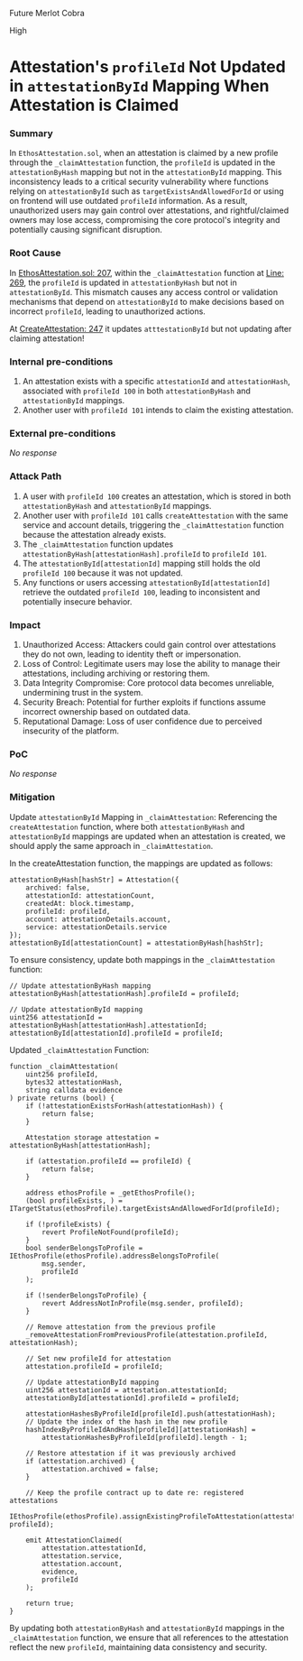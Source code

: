 Future Merlot Cobra

High

# Attestation's `profileId` Not Updated in `attestationById` Mapping When Attestation is Claimed

### Summary

In `EthosAttestation.sol`, when an attestation is claimed by a new profile through the `_claimAttestation` function, the `profileId` is updated in the `attestationByHash` mapping but not in the `attestationById` mapping. This inconsistency leads to a critical security vulnerability where functions relying on `attestationById` such as `targetExistsAndAllowedForId` or using on frontend will use outdated `profileId` information. As a result, unauthorized users may gain control over attestations, and rightful/claimed owners may lose access, compromising the core protocol's integrity and potentially causing significant disruption.

### Root Cause

In [EthosAttestation.sol: 207](https://github.com/sherlock-audit/2024-10-ethos-network/blob/main/ethos/packages/contracts/contracts/EthosAttestation.sol#L207), within the `_claimAttestation` function at [Line: 269](https://github.com/sherlock-audit/2024-10-ethos-network/blob/main/ethos/packages/contracts/contracts/EthosAttestation.sol#L269), the `profileId` is updated in `attestationByHash` but not in `attestationById`. This mismatch causes any access control or validation mechanisms that depend on `attestationById` to make decisions based on incorrect `profileId`, leading to unauthorized actions.

At [CreateAttestation: 247](https://github.com/sherlock-audit/2024-10-ethos-network/blob/main/ethos/packages/contracts/contracts/EthosAttestation.sol#L247) it updates `atttestationById` but not updating after claiming attestation!

### Internal pre-conditions

1. An attestation exists with a specific `attestationId` and `attestationHash`, associated with `profileId 100` in both `attestationByHash` and `attestationById` mappings.
2. Another user with `profileId 101` intends to claim the existing attestation.

### External pre-conditions

_No response_

### Attack Path

1. A user with `profileId 100` creates an attestation, which is stored in both `attestationByHash` and `attestationById` mappings.
2. Another user with `profileId 101` calls `createAttestation` with the same service and account details, triggering the `_claimAttestation` function because the attestation already exists.
3. The `_claimAttestation` function updates `attestationByHash[attestationHash].profileId` to `profileId 101`.
4. The `attestationById[attestationId]` mapping still holds the old `profileId 100` because it was not updated.
5. Any functions or users accessing `attestationById[attestationId]` retrieve the outdated `profileId 100`, leading to inconsistent and potentially insecure behavior.

### Impact

1. Unauthorized Access: Attackers could gain control over attestations they do not own, leading to identity theft or impersonation.
2. Loss of Control: Legitimate users may lose the ability to manage their attestations, including archiving or restoring them.
3. Data Integrity Compromise: Core protocol data becomes unreliable, undermining trust in the system.
4. Security Breach: Potential for further exploits if functions assume incorrect ownership based on outdated data.
5. Reputational Damage: Loss of user confidence due to perceived insecurity of the platform.

### PoC

_No response_

### Mitigation

Update `attestationById` Mapping in `_claimAttestation`: Referencing the `createAttestation` function, where both `attestationByHash` and `attestationById` mappings are updated when an attestation is created, we should apply the same approach in `_claimAttestation`.

In the createAttestation function, the mappings are updated as follows:

```solidity
attestationByHash[hashStr] = Attestation({
    archived: false,
    attestationId: attestationCount,
    createdAt: block.timestamp,
    profileId: profileId,
    account: attestationDetails.account,
    service: attestationDetails.service
});
attestationById[attestationCount] = attestationByHash[hashStr];
```

To ensure consistency, update both mappings in the `_claimAttestation` function:

```solidity
// Update attestationByHash mapping
attestationByHash[attestationHash].profileId = profileId;

// Update attestationById mapping
uint256 attestationId = attestationByHash[attestationHash].attestationId;
attestationById[attestationId].profileId = profileId;
```

Updated `_claimAttestation` Function:

```solidity
function _claimAttestation(
    uint256 profileId,
    bytes32 attestationHash,
    string calldata evidence
) private returns (bool) {
    if (!attestationExistsForHash(attestationHash)) {
        return false;
    }

    Attestation storage attestation = attestationByHash[attestationHash];

    if (attestation.profileId == profileId) {
        return false;
    }

    address ethosProfile = _getEthosProfile();
    (bool profileExists, ) = ITargetStatus(ethosProfile).targetExistsAndAllowedForId(profileId);

    if (!profileExists) {
        revert ProfileNotFound(profileId);
    }
    bool senderBelongsToProfile = IEthosProfile(ethosProfile).addressBelongsToProfile(
        msg.sender,
        profileId
    );

    if (!senderBelongsToProfile) {
        revert AddressNotInProfile(msg.sender, profileId);
    }

    // Remove attestation from the previous profile
    _removeAttestationFromPreviousProfile(attestation.profileId, attestationHash);

    // Set new profileId for attestation
    attestation.profileId = profileId;

    // Update attestationById mapping
    uint256 attestationId = attestation.attestationId;
    attestationById[attestationId].profileId = profileId;

    attestationHashesByProfileId[profileId].push(attestationHash);
    // Update the index of the hash in the new profile
    hashIndexByProfileIdAndHash[profileId][attestationHash] =
        attestationHashesByProfileId[profileId].length - 1;

    // Restore attestation if it was previously archived
    if (attestation.archived) {
        attestation.archived = false;
    }

    // Keep the profile contract up to date re: registered attestations
    IEthosProfile(ethosProfile).assignExistingProfileToAttestation(attestationHash, profileId);

    emit AttestationClaimed(
        attestation.attestationId,
        attestation.service,
        attestation.account,
        evidence,
        profileId
    );

    return true;
}
```

By updating both `attestationByHash` and `attestationById` mappings in the `_claimAttestation` function, we ensure that all references to the attestation reflect the new `profileId`, maintaining data consistency and security.
